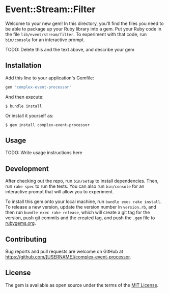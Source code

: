 # Event::Stream::Filter

Welcome to your new gem! In this directory, you'll find the files you need to be able to package up your Ruby library into a gem. Put your Ruby code in the file `lib/event/stream/filter`. To experiment with that code, run `bin/console` for an interactive prompt.

TODO: Delete this and the text above, and describe your gem

## Installation

Add this line to your application's Gemfile:

```ruby
gem 'complex-event-processor'
```

And then execute:

    $ bundle install

Or install it yourself as:

    $ gem install complex-event-processor

## Usage

TODO: Write usage instructions here

## Development

After checking out the repo, run `bin/setup` to install dependencies. Then, run `rake spec` to run the tests. You can also run `bin/console` for an interactive prompt that will allow you to experiment.

To install this gem onto your local machine, run `bundle exec rake install`. To release a new version, update the version number in `version.rb`, and then run `bundle exec rake release`, which will create a git tag for the version, push git commits and the created tag, and push the `.gem` file to [rubygems.org](https://rubygems.org).

## Contributing

Bug reports and pull requests are welcome on GitHub at https://github.com/[USERNAME]/complex-event-processor.

## License

The gem is available as open source under the terms of the [MIT License](https://opensource.org/licenses/MIT).
